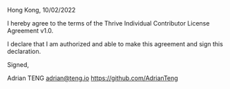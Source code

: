 
Hong Kong, 10/02/2022

I hereby agree to the terms of the Thrive Individual Contributor License Agreement v1.0.

I declare that I am authorized and able to make this agreement and sign this declaration.

Signed,

Adrian TENG adrian@teng.io https://github.com/AdrianTeng
